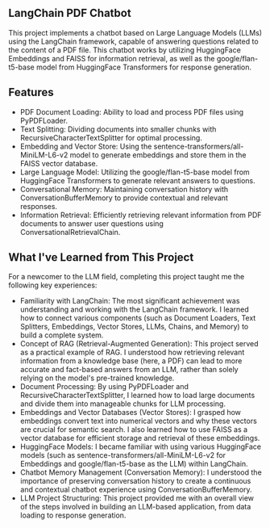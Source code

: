 ## LangChain PDF Chatbot
This project implements a chatbot based on Large Language Models (LLMs) using the LangChain framework, capable of answering questions related to the content of a PDF file. This chatbot works by utilizing HuggingFace Embeddings and FAISS for information retrieval, as well as the google/flan-t5-base model from HuggingFace Transformers for response generation.

## Features
- PDF Document Loading: Ability to load and process PDF files using PyPDFLoader.
- Text Splitting: Dividing documents into smaller chunks with RecursiveCharacterTextSplitter for optimal processing.
- Embedding and Vector Store: Using the sentence-transformers/all-MiniLM-L6-v2 model to generate embeddings and store them in the FAISS vector database.
- Large Language Model: Utilizing the google/flan-t5-base model from HuggingFace Transformers to generate relevant answers to questions.
- Conversational Memory: Maintaining conversation history with ConversationBufferMemory to provide contextual and relevant responses.
- Information Retrieval: Efficiently retrieving relevant information from PDF documents to answer user questions using ConversationalRetrievalChain.


## What I've Learned from This Project
For a newcomer to the LLM field, completing this project taught me the following key experiences:

- Familiarity with LangChain: The most significant achievement was understanding and working with the LangChain framework. I learned how to connect various components (such as Document Loaders, Text Splitters, Embeddings, Vector Stores, LLMs, Chains, and Memory) to build a complete system.
- Concept of RAG (Retrieval-Augmented Generation): This project served as a practical example of RAG. I understood how retrieving relevant information from a knowledge base (here, a PDF) can lead to more accurate and fact-based answers from an LLM, rather than solely relying on the model's pre-trained knowledge.
- Document Processing: By using PyPDFLoader and RecursiveCharacterTextSplitter, I learned how to load large documents and divide them into manageable chunks for LLM processing.
- Embeddings and Vector Databases (Vector Stores): I grasped how embeddings convert text into numerical vectors and why these vectors are crucial for semantic search. I also learned how to use FAISS as a vector database for efficient storage and retrieval of these embeddings.
- HuggingFace Models: I became familiar with using various HuggingFace models (such as sentence-transformers/all-MiniLM-L6-v2 for Embeddings and google/flan-t5-base as the LLM) within LangChain.
- Chatbot Memory Management (Conversation Memory): I understood the importance of preserving conversation history to create a continuous and contextual chatbot experience using ConversationBufferMemory.
- LLM Project Structuring: This project provided me with an overall view of the steps involved in building an LLM-based application, from data loading to response generation.
